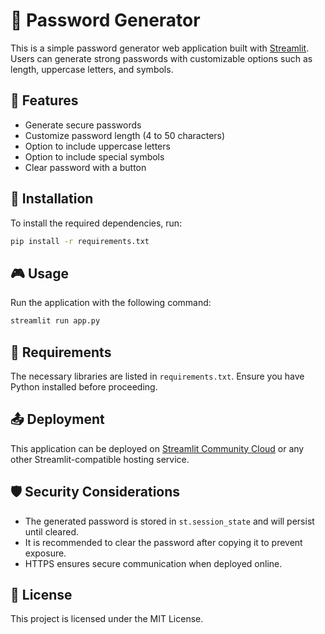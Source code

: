 # 🔐 Password Generator

This is a simple password generator web application built with [Streamlit](https://streamlit.io/). Users can generate strong passwords with customizable options such as length, uppercase letters, and symbols.

## 🚀 Features
- Generate secure passwords
- Customize password length (4 to 50 characters)
- Option to include uppercase letters
- Option to include special symbols
- Clear password with a button

## 📌 Installation
To install the required dependencies, run:
```sh
pip install -r requirements.txt
```

## 🎮 Usage
Run the application with the following command:
```sh
streamlit run app.py
```

## 📜 Requirements
The necessary libraries are listed in `requirements.txt`. Ensure you have Python installed before proceeding.

## 📤 Deployment
This application can be deployed on [Streamlit Community Cloud](https://share.streamlit.io/) or any other Streamlit-compatible hosting service.

## 🛡️ Security Considerations
- The generated password is stored in `st.session_state` and will persist until cleared.
- It is recommended to clear the password after copying it to prevent exposure.
- HTTPS ensures secure communication when deployed online.

## 📄 License
This project is licensed under the MIT License.

